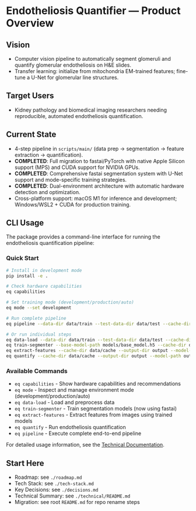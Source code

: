 # Endotheliosis Quantifier — Product Overview

## Vision
- Computer vision pipeline to automatically segment glomeruli and quantify glomerular endotheliosis on H&E slides.
- Transfer learning: initialize from mitochondria EM-trained features; fine-tune a U-Net for glomerular line structures.

## Target Users
- Kidney pathology and biomedical imaging researchers needing reproducible, automated endotheliosis quantification.

## Current State
- 4-step pipeline in `scripts/main/` (data prep → segmentation → feature extraction → quantification).
- **COMPLETED**: Full migration to fastai/PyTorch with native Apple Silicon support (MPS) and CUDA support for NVIDIA GPUs.
- **COMPLETED**: Comprehensive fastai segmentation system with U-Net support and mode-specific training strategies.
- **COMPLETED**: Dual-environment architecture with automatic hardware detection and optimization.
- Cross-platform support: macOS M1 for inference and development; Windows/WSL2 + CUDA for production training.

## CLI Usage

The package provides a command-line interface for running the endotheliosis quantification pipeline:

### Quick Start
```bash
# Install in development mode
pip install -e .

# Check hardware capabilities
eq capabilities

# Set training mode (development/production/auto)
eq mode --set development

# Run complete pipeline
eq pipeline --data-dir data/train --test-data-dir data/test --cache-dir data/cache --output-dir output --base-model-path models/base_model.h5

# Or run individual steps
eq data-load --data-dir data/train --test-data-dir data/test --cache-dir data/cache
eq train-segmenter --base-model-path models/base_model.h5 --cache-dir data/cache --output-dir output
eq extract-features --cache-dir data/cache --output-dir output --model-path output/glomerulus_segmentation/glomerulus_segmenter.h5
eq quantify --cache-dir data/cache --output-dir output --model-path output/glomerulus_segmentation/glomerulus_segmenter.h5
```

### Available Commands
- `eq capabilities` - Show hardware capabilities and recommendations
- `eq mode` - Inspect and manage environment mode (development/production/auto)
- `eq data-load` - Load and preprocess data
- `eq train-segmenter` - Train segmentation models (now using fastai)
- `eq extract-features` - Extract features from images using trained models
- `eq quantify` - Run endotheliosis quantification
- `eq pipeline` - Execute complete end-to-end pipeline

For detailed usage information, see the [Technical Documentation](technical/README.md#cli-interface).

## Start Here
- Roadmap: see `./roadmap.md`
- Tech Stack: see `./tech-stack.md`
- Key Decisions: see `./decisions.md`
- Technical Summary: see `./technical/README.md`
- Migration: see root `README.md` for repo rename steps
